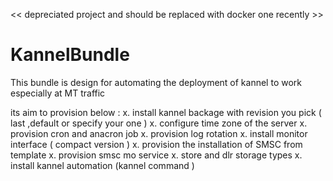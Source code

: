 << depreciated project and should be replaced with docker one recently >>

KannelBundle
============

   This bundle is design for automating the deployment of kannel to work especially at MT traffic
   
   its aim to provision below :
       x. install kannel backage with revision you pick ( last ,default or specify your one )
       x. configure time zone of the server
       x. provision cron and anacron job
       x. provision log rotation 
       x. install monitor interface ( compact version )
       x. provision the installation of SMSC from template
       x. provision smsc mo service
       x. store and dlr storage types
       x. install kannel automation (kannel command )
       
